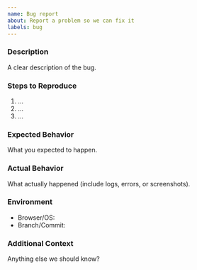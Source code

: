 ```yaml
---
name: Bug report
about: Report a problem so we can fix it
labels: bug
---
```


### Description
A clear description of the bug.

### Steps to Reproduce
1. …
2. …
3. …

### Expected Behavior
What you expected to happen.

### Actual Behavior
What actually happened (include logs, errors, or screenshots).

### Environment
- Browser/OS:
- Branch/Commit:

### Additional Context
Anything else we should know?

